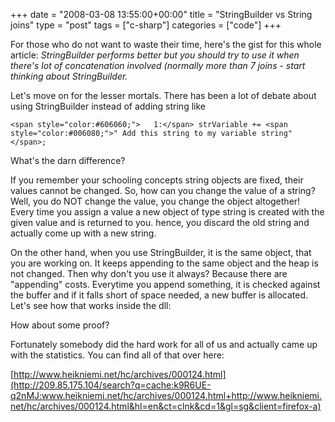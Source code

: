 +++
date = "2008-03-08 13:55:00+00:00"
title = "StringBuilder vs String joins"
type = "post"
tags = ["c-sharp"]
categories = ["code"]
+++


For those who do not want to waste their time, here's the gist for this whole article:
_StringBuilder performs better but you should try to use it when there's lot of concatenation involved (normally more than 7 joins - start thinking about StringBuilder._

Let's move on for the lesser mortals. There has been a lot of debate about using StringBuilder instead of adding string like
    
    <span style="color:#606060;">   1:</span> strVariable += <span style="color:#006080;">" Add this string to my variable string"</span>;

What's the darn difference?

If you remember your schooling concepts string objects are fixed, their values cannot be changed. So, how can you change the value of a string? Well, you do NOT change the value, you change the object altogether! Every time you assign a value a new object of type string is created with the given value and is returned to you. hence, you discard the old string and actually come up with a new string.

On the other hand, when you use StringBuilder, it is the same object, that you are working on. It keeps appending to the same object and the heap is not changed. Then why don't you use it always? Because there are "appending" costs. Everytime you append something, it is checked against the buffer and if it falls short of space needed, a new buffer is allocated. Let's see how that works inside the dll:



How about some proof?

Fortunately somebody did the hard work for all of us and actually came up with the statistics. You can find all of that over here:

[http://www.heikniemi.net/hc/archives/000124.html](http://209.85.175.104/search?q=cache:k9R6UE-q2nMJ:www.heikniemi.net/hc/archives/000124.html+http://www.heikniemi.net/hc/archives/000124.html&hl=en&ct=clnk&cd=1&gl=sg&client=firefox-a)
